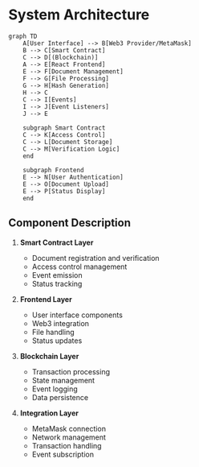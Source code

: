 # System Architecture

```mermaid
graph TD
    A[User Interface] --> B[Web3 Provider/MetaMask]
    B --> C[Smart Contract]
    C --> D[(Blockchain)]
    A --> E[React Frontend]
    E --> F[Document Management]
    F --> G[File Processing]
    G --> H[Hash Generation]
    H --> C
    C --> I[Events]
    I --> J[Event Listeners]
    J --> E
    
    subgraph Smart Contract
    C --> K[Access Control]
    C --> L[Document Storage]
    C --> M[Verification Logic]
    end
    
    subgraph Frontend
    E --> N[User Authentication]
    E --> O[Document Upload]
    E --> P[Status Display]
    end
```

## Component Description

1. **Smart Contract Layer**
   - Document registration and verification
   - Access control management
   - Event emission
   - Status tracking

2. **Frontend Layer**
   - User interface components
   - Web3 integration
   - File handling
   - Status updates

3. **Blockchain Layer**
   - Transaction processing
   - State management
   - Event logging
   - Data persistence

4. **Integration Layer**
   - MetaMask connection
   - Network management
   - Transaction handling
   - Event subscription